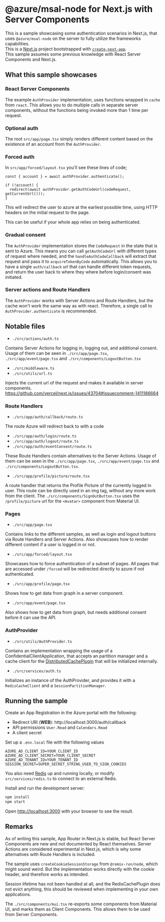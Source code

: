# @azure/msal-node for Next.js with Server Components

This is a sample showcasing some authentication scenarios in Next.js, that uses `@azure/msal-node` on the server to fully utilize the frameworks capabilities.  
This is a [Next.js](https://nextjs.org/) project bootstrapped with [`create-next-app`](https://github.com/vercel/next.js/tree/canary/packages/create-next-app).  
This sample assumes some previous knowledge with React Server Components and Next.js.

## What this sample showcases

### React Server Components

The example `AuthProvider` implementation, uses functions wrapped in `cache` from `react`. This allows you to do multiple calls in separate server components, without the functions being invoked more than 1 time per request.

### Optional auth

The root `src/app/page.tsx` simply renders different content based on the existence of an account from the `AuthProvider`.

### Forced auth

In `src/app/forced/layout.tsx` you'll see these lines of code;

```tsx
const { account } = await authProvider.authenticate();

if (!account) {
  redirect(await authProvider.getAuthCodeUrl(codeRequest, getCurrentUrl()));
}
```

This will redirect the user to azure at the earliest possible time, using HTTP headers on the initial request to the page.

This can be useful if your whole app relies on being authenticated.

### Gradual consent

The `AuthProvider` implementation stores the `CodeRequest` in the state that is sent to Azure. This means you can call `getAuthCodeUrl` with different types of request where needed, and the `handleAuthCodeCallback` will extract that request and pass it to `acquireTokenByCode` automatically. This allows you to have a single `auth/callback` url that can handle different token requests, and return the user back to where they where before login/consent was initiated.

### Server actions and Route Handlers

The `AuthProvider` works with Server Actions and Route Handlers, but the cache won't work the same way as with react. Therefore, a single call to `AuthProvider.authenticate` is recommended.

## Notable files

- `./src/actions/auth.ts`

Contains Server Actions for logging in, logging out, and additional consent. Usage of them can be seen in `./src/app/page.tsx`, `./src/app/event/page.tsx` and `./src/components/LogoutButton.tsx`

- `./src/middleware.ts`
- `./src/utils/url.ts`

Injects the current url of the request and makes it available in server components.  
https://github.com/vercel/next.js/issues/43704#issuecomment-1411186664

### Route Handlers

- `./src/app/auth/callback/route.ts`

The route Azure will redirect back to with a code

- `./src/app/auth/login/route.ts`
- `./src/app/auth/logout/route.ts`
- `./src/app/auth/eventConsent/route.ts`

These Route Handlers contain alternatives to the Server Actions. Usage of them can be seen in the `./src/app/page.tsx`, `./src/app/event/page.tsx` and `./src/components/LogoutButton.tsx`.

- `./src/app/profile/picture/route.tsx`

A route handler that returns the Profile Picture of the currently logged in user. This route can be directly used in an img tag, without any more work from the client. The `./src/components/SignOutButton.tsx` uses the `/profile/picture` url for the `<Avatar>` component from Material UI.

### Pages

- `./src/app/page.tsx`

Contains links to the different samples, as well as login and logout buttons via Route Handlers and Server Actions.
Also showcases how to render different content if a user is logged in or not.

- `./src/app/forced/layout.tsx`

Showcases how to force authentication of a subset of pages. All pages that are accessed under `/forced` will be redirected directly to azure if not authenticated.

- `./src/app/profile/page.tsx`

Shows how to get data from graph in a server component.

- `./src/app/event/page.tsx`

Also shows how to get data from graph, but needs additional consent before it can use the API.

### AuthProvider

- `./src/utils/AuthProvider.ts`

Contains an implementation wrapping the usage of a ConfidentialClientApplication, that accepts an partition manager and a cache client for the [DistributedCachePlugin](https://github.com/AzureAD/microsoft-authentication-library-for-js/blob/dev/lib/msal-node/docs/caching.md#web-apps) that will be initialized internally. 

- `./src/services/auth.ts`

Initializes an instance of the AuthProvider, and provides it with a `RedisCacheClient` and a `SessionPartitionManager`.

## Running the sample

Create an App Registration in the Azure portal with the following:

- Redirect URI (**WEB**): http://localhost:3000/auth/callback
- API permissions `User.Read` and `Calendars.Read`
- A client secret

Set up a `.env.local` file with the following values

```env
AZURE_AD_CLIENT_ID=YOUR_CLIENT_ID
AZURE_AD_CLIENT_SECRET=YOUR_CLIENT_SECRET
AZURE_AD_TENANT_ID=YOUR_TENANT_ID
SESSION_SECRET=SUPER_SECRET_STRING_USED_TO_SIGN_COOKIES
```

You also need [Redis](https://redis.io/) up and running locally, or modify `src/services/redis.ts` to connect to an external Redis.

Install and run the development server:

```bash
npm install
npm start
```

Open [http://localhost:3000](http://localhost:3000) with your browser to see the result.

## Remarks

As of writing this sample, App Router in Next.js is stable, but React Server Components are new and not documented by React themselves. Server Actions are considered experimental in Next.js, which is why some alternatives with Route Handlers is included.

The sample uses `createCookieSessionStorage` from `@remix-run/node`, which might sound weird. But the implementation works directly with the cookie header, and therefore works as intended.

Session lifetime has not been handled at all, and the RedisCachePlugin does not evict anything, this should be reviewed when implementing in your own applications.

The `./src/components/mui.tsx` re-exports some components from Material UI, and marks them as Client Components. This allows them to be used from Server Components.
